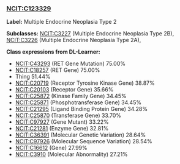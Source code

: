
### [NCIT:C123329](http://purl.obolibrary.org/obo/NCIT_C123329)
**Label:** Multiple Endocrine Neoplasia Type 2

**Subclasses:** [NCIT:C3227](http://purl.obolibrary.org/obo/NCIT_C3227) (Multiple Endocrine Neoplasia Type 2B), [NCIT:C3226](http://purl.obolibrary.org/obo/NCIT_C3226) (Multiple Endocrine Neoplasia Type 2A), 

**Class expressions from DL-Learner:**

- [NCIT:C43293](http://purl.obolibrary.org/obo/NCIT_C43293) (RET Gene Mutation) 75.00%
- [NCIT:C18257](http://purl.obolibrary.org/obo/NCIT_C18257) (RET Gene) 75.00%
- Thing 51.44%
- [NCIT:C20719](http://purl.obolibrary.org/obo/NCIT_C20719) (Receptor Tyrosine Kinase Gene) 38.87%
- [NCIT:C20103](http://purl.obolibrary.org/obo/NCIT_C20103) (Receptor Gene) 35.66%
- [NCIT:C25872](http://purl.obolibrary.org/obo/NCIT_C25872) (Kinase Family Gene) 34.45%
- [NCIT:C25871](http://purl.obolibrary.org/obo/NCIT_C25871) (Phosphotransferase Gene) 34.45%
- [NCIT:C21295](http://purl.obolibrary.org/obo/NCIT_C21295) (Ligand Binding Protein Gene) 34.28%
- [NCIT:C25870](http://purl.obolibrary.org/obo/NCIT_C25870) (Transferase Gene) 33.70%
- [NCIT:C97927](http://purl.obolibrary.org/obo/NCIT_C97927) (Gene Mutant) 33.22%
- [NCIT:C21281](http://purl.obolibrary.org/obo/NCIT_C21281) (Enzyme Gene) 32.81%
- [NCIT:C36391](http://purl.obolibrary.org/obo/NCIT_C36391) (Molecular Genetic Variation) 28.64%
- [NCIT:C97926](http://purl.obolibrary.org/obo/NCIT_C97926) (Molecular Sequence Variation) 28.54%
- [NCIT:C16612](http://purl.obolibrary.org/obo/NCIT_C16612) (Gene) 27.99%
- [NCIT:C3910](http://purl.obolibrary.org/obo/NCIT_C3910) (Molecular Abnormality) 27.21%


